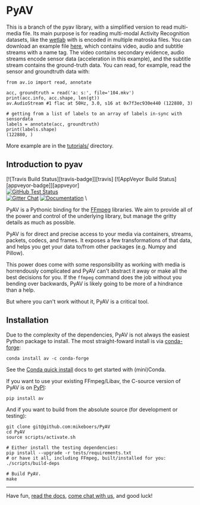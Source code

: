 PyAV
====

This is a branch of the pyav library, with a simplified version to read multi-media file. Its main purpose is for reading multi-modal Activity Recognition datasets, like the [wetlab](http://earth.informatik.uni-freiburg.de/datasets/ubicomp2015) with is encoded in multiple matroska files. You can download an example file [here](http://earth.informatik.uni-freiburg.de/uploads/104.mkv), which contains video, audio and subtitle streams with a name tag. The video contains secondary evidence, audio streams encode sensor data (acceleration in this example), and the subtitle stream contains the ground-truth data. You can read, for example, read the sensor and groundtruth data with:

```
from av.io import read, annotate

acc, groundtruth = read('a: s:', file='104.mkv')
print(acc.info, acc.shape, len(gt))
av.AudioStream #1 flac at 50Hz, 3.0, s16 at 0x7f3ec930e440 (122880, 3)

# getting from a list of labels to an array of labels in-sync with sensordata
labels = annotate(acc, groundtruth)
print(labels.shape)
(122880, )
```

More example are in the [tutorials/](tutorials/) directory.

Introduction to pyav
--------------------

[![Travis Build Status][travis-badge]][travis] [![AppVeyor Build Status][appveyor-badge]][appveyor] \
[![GitHub Test Status][github-tests-badge]][github-tests] \
[![Gitter Chat][gitter-badge]][gitter] [![Documentation][docs-badge]][docs] \

PyAV is a Pythonic binding for the [FFmpeg][ffmpeg] libraries. We aim to provide all of the power and control of the underlying library, but manage the gritty details as much as possible.

PyAV is for direct and precise access to your media via containers, streams, packets, codecs, and frames. It exposes a few transformations of that data, and helps you get your data to/from other packages (e.g. Numpy and Pillow).

This power does come with some responsibility as working with media is horrendously complicated and PyAV can't abstract it away or make all the best decisions for you. If the `ffmpeg` command does the job without you bending over backwards, PyAV is likely going to be more of a hindrance than a help.

But where you can't work without it, PyAV is a critical tool.


Installation
------------

Due to the complexity of the dependencies, PyAV is not always the easiest Python package to install. The most straight-foward install is via [conda-forge][conda-forge]:

```
conda install av -c conda-forge
```

See the [Conda quick install][conda-install] docs to get started with (mini)Conda.

If you want to use your existing FFmpeg/Libav, the C-source version of PyAV is on [PyPI][pypi]:

```
pip install av
```

And if you want to build from the absolute source (for development or testing):

```
git clone git@github.com:mikeboers/PyAV
cd PyAV
source scripts/activate.sh

# Either install the testing dependencies:
pip install --upgrade -r tests/requirements.txt
# or have it all, including FFmpeg, built/installed for you:
./scripts/build-deps

# Build PyAV.
make
```

---

Have fun, [read the docs][docs], [come chat with us][gitter], and good luck!



[conda-badge]: https://img.shields.io/conda/vn/conda-forge/av.svg?colorB=CCB39A
[conda]: https://anaconda.org/conda-forge/av
[docs-badge]: https://img.shields.io/badge/docs-on%20mikeboers.com-blue.svg
[docs]: http://docs.mikeboers.com/pyav/develop/
[gitter-badge]: https://img.shields.io/gitter/room/nwjs/nw.js.svg?logo=gitter&colorB=cc2b5e
[gitter]: https://gitter.im/mikeboers/PyAV
[pypi-badge]: https://img.shields.io/pypi/v/av.svg?colorB=CCB39A
[pypi]: https://pypi.org/project/av

[github-tests-badge]: https://github.com/mikeboers/PyAV/workflows/tests/badge.svg
[github-tests]: https://github.com/mikeboers/PyAV/actions?workflow=tests
[github-badge]: https://img.shields.io/badge/dynamic/xml.svg?label=github&url=https%3A%2F%2Fraw.githubusercontent.com%2Fmikeboers%2FPyAV%2Fdevelop%2FVERSION.txt&query=.&colorB=CCB39A&prefix=v
[github]: https://github.com/mikeboers/PyAV

[ffmpeg]: http://ffmpeg.org/
[conda-forge]: https://conda-forge.github.io/
[conda-install]: https://conda.io/docs/install/quick.html


